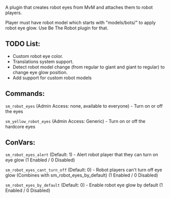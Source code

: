 A plugin that creates robot eyes from MvM and attaches them to robot players.

Player must have robot model which starts with "models/bots/" to apply robot eye glow. Use Be The Robot plugin for that.

## TODO List:
* Custom robot eye color.
* Translations system support.
* Detect robot model change (from regular to giant and giant to regular) to change eye glow position.
* Add support for custom robot models

## Commands:
``sm_robot_eyes`` (Admin Access: none, available to everyone) - Turn on or off the eyes

``sm_yellow_robot_eyes`` (Admin Access: Generic) - Turn on or off the hardcore eyes

## ConVars:
``sm_robot_eyes_alert`` (Default: 1) - Alert robot player that they can turn on eye glow (1 Enabled / 0 Disabled)

``sm_robot_eyes_cant_turn_off`` (Default: 0) - Robot players can't turn off eye glow (Combines with sm_robot_eyes_by_default) (1 Enabled / 0 Disabled)

``sm_robot_eyes_by_default`` (Default: 0) - Enable robot eye glow by default (1 Enabled / 0 Disabled)
